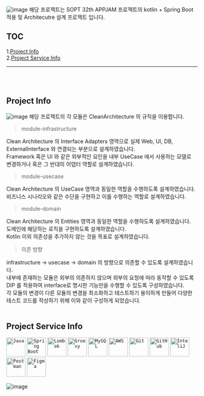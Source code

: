 ![image](https://github.com/U-is-Ni-in-Korea/Server-Unitied-Kotlin/assets/45380072/8b8a96e9-4225-493f-b9f2-a02d350351a0)
해당 프로젝트는 SOPT 32th APPJAM 프로젝트의 kotlin + Spring Boot 적용 및 Architecutre 설계 프로젝트 입니다.
## TOC
1.[Project Info](#Project-Info)</br>
2.[Project Service Info](#Project-Service-Info)</br>

---
</br></br>
## Project Info
![image](https://github.com/U-is-Ni-in-Korea/Server-Unitied-Kotlin/assets/45380072/a7b1973b-a112-4a13-88e7-85cf032c7d39)
해당 프로젝트의 각 모듈은 CleanArchitecture 의 규칙을 이용합니다.
> module-infrastructure

Clean Architecture 의 Interface Adapters 영역으로 실제 Web, UI, DB, ExternalInterface 와 연결되는 부분으로 설계하였습니다.</br>
Framework 혹은 UI 와 같은 외부적인 요인을 내부 UseCase 에서 사용하는 모델로 변경하거나 혹은 그 반대의 어뎁터 역할로 설계하였습니다.

> module-usecase

Clean Architecture 의 UseCase 영역과 동일한 역할을 수행하도록 설계하였습니다.</br>
비즈니스 시나리오와 같은 수단을 구현하고 이를 수행하는 역할로 설계하였습니다.

> module-domain

Clean Architecture 의 Entities 영역과 동일한 역할을 수행하도록 설계하였습니다.</br>
도메인에 해당하는 로직을 구현하도록 설계하였습니다. </br>
Kotlin 이외 의존성을 추가하지 않는 것을 목표로 설계하였습니다.

> 의존 방향

infrastructure -> usecase -> domain 의 방향으로 의존할 수 있도록 설계하였습니다.</br>
내부에 존재하는 모듈은 외부의 의존하지 않으며 외부의 요청에 따라 동작할 수 있도록 DIP 를 적용하여 interface로 명시한 기능만을 수행할 수 있도록 구성하였습니다.</br>
각 모듈의 변경이 다른 모듈의 변경을 최소화하고 테스트하기 용이하게 만들어 다양한 테스트 코드를 작성하기 위해 이와 같이 구성하게 되었습니다.
</br></br>
## Project Service Info

<div >
	<code><img width="50" src="https://user-images.githubusercontent.com/25181517/117201156-9a724800-adec-11eb-9a9d-3cd0f67da4bc.png" alt="Java" title="Java"/></code>
	<code><img width="50" src="https://user-images.githubusercontent.com/25181517/183891303-41f257f8-6b3d-487c-aa56-c497b880d0fb.png" alt="Spring Boot" title="Spring Boot"/></code>
	<code><img width="50" src="https://user-images.githubusercontent.com/25181517/190229463-87fa862f-ccf0-48da-8023-940d287df610.png" alt="Lombok" title="Lombok"/></code>
	<code><img width="50" src="https://user-images.githubusercontent.com/25181517/183892787-bca94a0e-ffcb-4eeb-8137-e0fc4e446c25.png" alt="Groovy" title="Groovy"/></code>
	<code><img width="50" src="https://user-images.githubusercontent.com/25181517/183896128-ec99105a-ec1a-4d85-b08b-1aa1620b2046.png" alt="MySQL" title="MySQL"/></code>
	<code><img width="50" src="https://user-images.githubusercontent.com/25181517/183896132-54262f2e-6d98-41e3-8888-e40ab5a17326.png" alt="AWS" title="AWS"/></code>
	<code><img width="50" src="https://user-images.githubusercontent.com/25181517/192108372-f71d70ac-7ae6-4c0d-8395-51d8870c2ef0.png" alt="Git" title="Git"/></code>
	<code><img width="50" src="https://user-images.githubusercontent.com/25181517/192108374-8da61ba1-99ec-41d7-80b8-fb2f7c0a4948.png" alt="GitHub" title="GitHub"/></code>
	<code><img width="50" src="https://user-images.githubusercontent.com/25181517/192108890-200809d1-439c-4e23-90d3-b090cf9a4eea.png" alt="InteliJ" title="InteliJ"/></code>
	<code><img width="50" src="https://user-images.githubusercontent.com/25181517/192109061-e138ca71-337c-4019-8d42-4792fdaa7128.png" alt="Postman" title="Postman"/></code>
	<code><img width="50" src="https://user-images.githubusercontent.com/25181517/189715289-df3ee512-6eca-463f-a0f4-c10d94a06b2f.png" alt="Figma" title="Figma"/></code>
</div>

![image](https://github.com/U-is-Ni-in-Korea/Server-Unitied-Kotlin/assets/45380072/85eb6c7a-287b-45fa-b80d-9885e1907df9)
